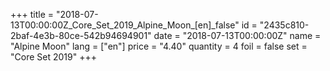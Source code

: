 +++
title = "2018-07-13T00:00:00Z_Core_Set_2019_Alpine_Moon_[en]_false"
id = "2435c810-2baf-4e3b-80ce-542b94694901"
date = "2018-07-13T00:00:00Z"
name = "Alpine Moon"
lang = ["en"]
price = "4.40"
quantity = 4
foil = false
set = "Core Set 2019"
+++
